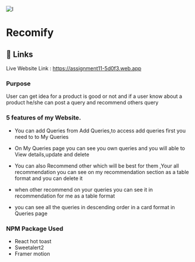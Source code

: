 ![I](https://i.ibb.co.com/jPdx9VVJ/Screenshot-2025-02-05-112205.png)
# Recomify



 


## 🔗 Links
Live Website Link : https://assignment11-5d0f3.web.app

### Purpose
User can get idea for a product is good or not and if a user know about a product he/she can post a query and recommend others query 




### 5 features of my Website.
- You can add Queries from Add Queries,to access add queries first you need to to My Queries
- On My Queries page you can see you own queries and you will able to View details,update and delete 
- You can also Recommend other which will be best for them ,Your all recommendation you can see on my recommendation section as a table format and you can delete it  

- when other recommend on your queries you can see it in recommendation for me as a table format 
- you can see  all the queries in descending order in a card format in Queries page 
### NPM Package Used
- React hot toast
- Sweetalert2
- Framer motion

